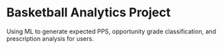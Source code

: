 # Basketball Analytics Project
Using ML to generate expected PPS, opportunity grade classification, and prescription analysis for users.
